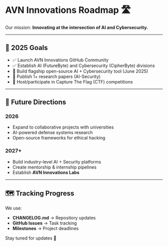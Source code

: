 # AVN Innovations Roadmap 🛣️

Our mission: **Innovating at the intersection of AI and Cybersecurity.**

---

## 🌟 2025 Goals
- ✅ Launch AVN Innovations GitHub Community  
- ✅ Establish AI (FutureByte) and Cybersecurity (CipherByte) divisions  
- 📌 Build flagship open-source AI + Cybersecurity tool (June 2025)  
- 📌 Publish 1+ research papers (AI-Security)  
- 📌 Host/participate in Capture The Flag (CTF) competitions  

---

## 🔮 Future Directions
### 2026
- Expand to collaborative projects with universities  
- AI-powered defense systems research  
- Open-source frameworks for ethical hacking  

### 2027+
- Build industry-level AI + Security platforms  
- Create mentorship & internship pipelines  
- Establish **AVN Innovations Labs**  

---

## 🗺️ Tracking Progress
We use:  
- **CHANGELOG.md** → Repository updates  
- **GitHub Issues** → Task tracking  
- **Milestones** → Project deadlines  

Stay tuned for updates 🚀
